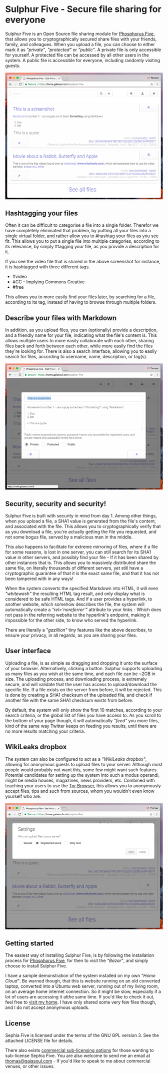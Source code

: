 
# Sulphur Five - Secure file sharing for everyone

Sulphur Five is an Open Source file sharing module for [Phosphorus Five](https://github.com/polterguy/phosphorusfive), that allows you
to cryptographically secured share files with your friends, family, and colleagues. When you upload a file, you can choose to either mark it
as _"private"_, _"protected"_ or _"public"_. A private file is only accessible for yourself. A protected file can be accessed by all other
users in the system. A public file is accessible for everyone, including randomly visiting guests.

![alt screenshot of Sephia Five](media/screenshots/screenshot-1.png)

## Hashtagging your files

Often it can be difficult to categorise a file into a single folder. Therefor we have completely eliminated that problem, by putting all
your files into a single virtual folder, and rather allow you to #hashtag your files as you see fit. This allows you to put a single file into
multiple categories, according to its relevance, by simply #tagging your file, as you provide a description for it.

If you see the video file that is shared in the above screenshot for instance, it is hashtagged with three different tags.

* #video
* #CC - Implying Commons Creative
* #free

This allows you to more easily find your files later, by searching for a file, according to its tag, instead of having to browse through multiple folders.

## Describe your files with Markdown

In addition, as you upload files, you can (optionally) provide a description, and a friendly name for your file, indicating what the file's content is.
This allows multiple users to more easily collaborate with each other, sharing files back and forth between each other, while more easily find the files
they're looking for. There is also a search interface, allowing you to easily search for files, according to username, name, description, or tag(s).

![alt screenshot of Sephia Five](media/screenshots/screenshot-2.png)

## Security, security and security!

Sulphur Five is built with security in mind from day 1. Among other things, when you upload a file, a SHA1 value is generated from
the file's content, and associated with the file. This allows you to cryptographically verify that as you download a file, you're actually getting the
file you requested, and not some bogus file, served by a malicious man in the middle.

This also happens to facilitate for extreme mirroring of files, where if a file for some reasons, is lost in one server, you can still search for its
SHA1 value in other servers, and possibly find your file - If it has been shared by other instances that is. This allows you to massively distributed
share the same file, on literally thousands of different servers, yet still have a cryptographic guarantee of that it is the exact same file, and that 
it has not been tampered with in any ways!

When the system converts the specified Markdown into HTML, it will even _"whitewash"_ the resulting HTML tag result, and only display what is considered
to be safe HTML tags. And if a user provides a hyperlink, to another website, which somehow describes the file, the system will automatically create
a _"rel='noreferrer'"_ attribute to your links - Which does not pass in the referring website to the hyperlink's endpoint, making it impossible
for the other side, to know who served the hyperlink.

There are literally a _"gazillion"_ tiny features like the above describes, to ensure your privacy, in all regards, as you are sharing your files.

## User interface

Uploading a file, is as simple as dragging and dropping it unto the surface of your browser. Alternatively, clicking a button. Sulphur supports
uploading as many files as you wish at the same time, and each file can be ~2GB in size. The uploading process, and downloading process, is 
extremely secure, and will validate that the user has access to upload/download the specific file. If a file exists on the server from before,
it will be rejected. This is done by creating a SHA1 checksum of the uploaded file, and check if another file with the same SHA1 checksum exists
from before.

By default, the system will only show the first 10 matches, according to your search criteria, or the global list of files you have access to. As
you scroll to the bottom of your page though, it will automatically _"feed"_ you more files, kind of the same way Twitter keeps on feeding you results,
until there are no more results matching your criteria.

## WikiLeaks dropbox

The system can also be configured to act as a _"WikiLeaks dropbox"_, allowing for anonymous guests to upload files to your server. Although most people
would probably not want this, some few might want such features. Potential candidates for setting up the system into such a modus operandi, might be
media houses, magazines, news providers, etc. Combined with teaching your users to use the [Tor Browser](https://www.torproject.org/projects/torbrowser.html.en), 
this allows you to anonymously accept files, tips and such from sources, whom you wouldn't even know yourself who are.

![alt screenshot of Sephia Five](media/screenshots/screenshot-3.png)

## Getting started

The easiest way of installing Sulphur Five, is by following the installation process for [Phosphorus Five](https://github.com/polterguy/phosphorusfive),
for then to visit the _"Bazar"_, and simply choose to install Sulphur Five.

I have a sample demonstration of the system installed on my own _"Home Cloud"_. Be warned though, that this is website running on an old converted
laptop, converted into a Ubuntu web server, running out of my living room, on an average home internet connection. So it might be slow, especially
if a lot of users are accessing it atthe same time. If you'd like to check it out, feel free to [visit my home](https://homw.gaiasoul.com). I have 
only shared some very few files though, and I do not accept anonymous uploads.

## License

Sephia Five is licensed under the terms of the GNU GPL version 3. See the attached LICENSE file for details.

There also exists [commercial sub-licensing options](https://gaiasoul.com/license/) for those wanting to sub-license Sephia Five. You are also welcome to send me an email at thomas@gaiasoul.com - If you'd like to speak to me about commercial venues, or other issues.
